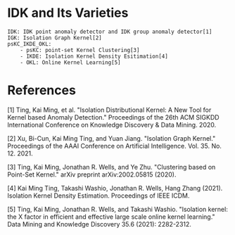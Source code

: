 # IDK and Its Varieties
    IDK: IDK point anomaly detector and IDK group anomaly detector[1]
    IGK: Isolation Graph Kernel[2]
    psKC_IKDE_OKL:
        - psKC: point-set Kernel Clustering[3]
        - IKDE: Isolation Kernel Density Esitimation[4]
        - OKL: Online Kernel Learning[5]

# References

[1] Ting, Kai Ming, et al. "Isolation Distributional Kernel: A New Tool for Kernel based Anomaly Detection." Proceedings of the 26th ACM SIGKDD International Conference on Knowledge Discovery & Data Mining. 2020.

[2] Xu, Bi-Cun, Kai Ming Ting, and Yuan Jiang. "Isolation Graph Kernel." Proceedings of the AAAI Conference on Artificial Intelligence. Vol. 35. No. 12. 2021.

[3] Ting, Kai Ming, Jonathan R. Wells, and Ye Zhu. "Clustering based on Point-Set Kernel." arXiv preprint arXiv:2002.05815 (2020).

[4] Kai Ming Ting, Takashi Washio, Jonathan R. Wells, Hang Zhang (2021). Isolation Kernel Density Estimation. Proceedings of IEEE ICDM.

[5] Ting, Kai Ming, Jonathan R. Wells, and Takashi Washio. "Isolation kernel: the X factor in efficient and effective large scale online kernel learning." Data Mining and Knowledge Discovery 35.6 (2021): 2282-2312.
